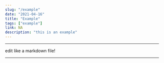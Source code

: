 ```yaml
---
slug: "/example"
date: "2021-04-16"
title: "Example"
tags: ["example"]
link: NA
description: "this is an example"
---
```


---

edit like a markdown file!

---
